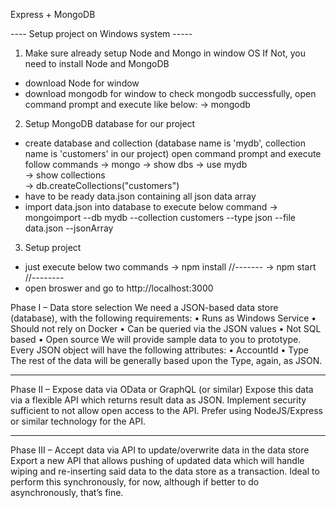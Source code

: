 Express + MongoDB

---- Setup project on Windows system -----
1. Make sure already setup Node and Mongo in window OS
  If Not, you need to install Node and MongoDB
  - download Node for window
  - download mongodb for window
    to check mongodb successfully, open command prompt and execute like below:
     -> mongodb
2. Setup MongoDB database for our project
  - create database and collection (database name is 'mydb', collection name is 'customers' in our project)
    open command prompt and execute follow commands
     -> mongo 
     -> show dbs 
     -> use mydb  
     -> show collections   
     -> db.createCollections("customers")   
  - have to be ready data.json containing all json data array
  - import data.json into database to execute below command
     -> mongoimport --db mydb --collection customers --type json --file data.json --jsonArray

3. Setup project
  - just execute below two commands
     -> npm install     //-------
     -> npm start       //--------
  - open broswer and go to http://localhost:3000


Phase I – Data store selection
We need a JSON-based data store (database), with the following requirements:
•	Runs as Windows Service
•	Should not rely on Docker
•	Can be queried via the JSON values
•	Not SQL based
•	Open source
We will provide sample data to you to prototype. Every JSON object will have the following attributes:
•	AccountId
•	Type
The rest of the data will be generally based upon the Type, again, as JSON.

------------------
Phase II – Expose data via OData or GraphQL (or similar)
Expose this data via a flexible API which returns result data as JSON. Implement security sufficient to not allow open access to the API. Prefer using NodeJS/Express or similar technology for the API.

------------------
Phase III – Accept data via API to update/overwrite data in the data store
Export a new API that allows pushing of updated data which will handle wiping and re-inserting said data to the data store as a transaction. Ideal to perform this synchronously, for now, although if better to do asynchronously, that’s fine.
